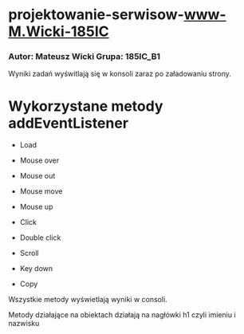 # projektowanie-serwisow-www-M.Wicki-185IC

### Autor: Mateusz Wicki Grupa: 185IC_B1

Wyniki zadań wyświtlają się w konsoli zaraz po załadowaniu strony.

# Wykorzystane metody addEventListener

- Load

- Mouse over

- Mouse out

- Mouse move

- Mouse up

- Click

- Double click

- Scroll

- Key down

- Copy

Wszystkie metody wyświetlają wyniki w consoli.

Metody działające na obiektach działają na nagłówki h1 czyli imieniu i nazwisku 


